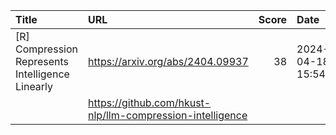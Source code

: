 | Title                                            | URL                                                       |   Score | Date                |
|:-------------------------------------------------|:----------------------------------------------------------|--------:|:--------------------|
| [R] Compression Represents Intelligence Linearly | https://arxiv.org/abs/2404.09937                          |      38 | 2024-04-18 15:54:51 |
|                                                  | https://github.com/hkust-nlp/llm-compression-intelligence |         |                     |